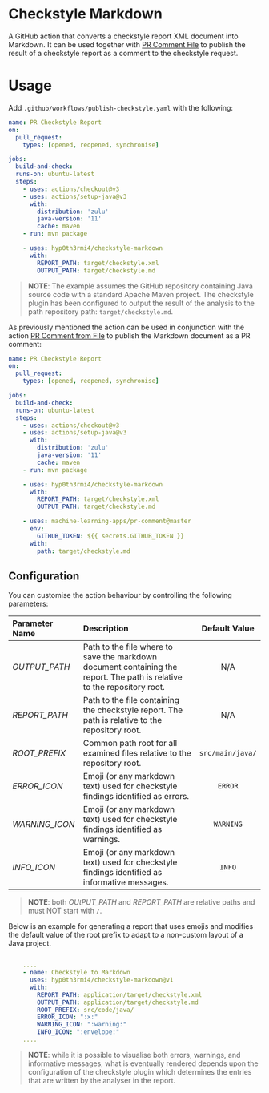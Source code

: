 # Checkstyle Markdown

A GitHub action that converts a checkstyle report XML document into Markdown. It can be used together with [PR Comment File](https://github.com/marketplace/actions/pr-comment-from-file) to publish the result of a checkstyle report as a comment to the checkstyle request.

# Usage

Add `.github/workflows/publish-checkstyle.yaml` with the following:

```yaml
name: PR Checkstyle Report
on:
  pull_request: 
    types: [opened, reopened, synchronise]

jobs:
  build-and-check:
  runs-on: ubuntu-latest 
  steps:
    - uses: actions/checkout@v3
    - uses: actions/setup-java@v3
      with:
        distribution: 'zulu' 
        java-version: '11'
        cache: maven
    - run: mvn package

    - uses: hyp0th3rmi4/checkstyle-markdown
      with: 
        REPORT_PATH: target/checkstyle.xml
        OUTPUT_PATH: target/checkstyle.md
```
> **NOTE**: The example assumes the GitHub repository containing Java source code with a standard Apache Maven project. The checkstyle plugin has been configured to output the result of the analysis to the path repository path: `target/checkstyle.md`.

As previously mentioned the action can be used in conjunction with the action [PR Comment from File](https://github.com/marketplace/actions/pr-comment-from-file) to publish the Markdown document as a PR comment:

```yaml
name: PR Checkstyle Report
on:
  pull_request: 
    types: [opened, reopened, synchronise]

jobs:
  build-and-check:
  runs-on: ubuntu-latest 
  steps:
    - uses: actions/checkout@v3
    - uses: actions/setup-java@v3
      with:
        distribution: 'zulu' 
        java-version: '11'
        cache: maven
    - run: mvn package

    - uses: hyp0th3rmi4/checkstyle-markdown
      with: 
        REPORT_PATH: target/checkstyle.xml
        OUTPUT_PATH: target/checkstyle.md

    - uses: machine-learning-apps/pr-comment@master
      env:
        GITHUB_TOKEN: ${{ secrets.GITHUB_TOKEN }}
      with:
        path: target/checkstyle.md
```

## Configuration

You can customise the action behaviour by controlling the following parameters:

| Parameter Name | Description | Default Value |
|:---------------|:------------|:-------------:|
| *OUTPUT_PATH*  | Path to the file where to save the markdown document containing the report. The path is relative to the repository root. | N/A |
| *REPORT_PATH*  | Path to the file containing the checkstyle report. The path is relative to the repository root. | N/A |
| *ROOT_PREFIX*  | Common path root for all examined files relative to the repository root. | `src/main/java/` |
| *ERROR_ICON*   | Emoji (or any markdown text) used for checkstyle findings identified as errors. | `ERROR` |
| *WARNING_ICON* | Emoji (or any markdown text) used for checkstyle findings identified as warnings. | `WARNING` |
| *INFO_ICON*    | Emoji (or any markdown text) used for checkstyle findings identified as informative messages. | `INFO` |

> **NOTE**: both *OUtPUT_PATH* and *REPORT_PATH* are relative paths and must NOT start with `/`.

Below is an example for generating a report that uses emojis and modifies the default value of the root prefix to adapt to a non-custom layout of a Java project.

```yaml

    ....
    - name: Checkstyle to Markdown
      uses: hyp0th3rmi4/checkstyle-markdown@v1
      with:
        REPORT_PATH: application/target/checkstyle.xml
        OUTPUT_PATH: application/target/checkstyle.md
        ROOT_PREFIX: src/code/java/
        ERROR_ICON: ":x:"
        WARNING_ICON: ":warning:"
        INFO_ICON: ":envelope:"
    ....
```

> **NOTE**: while it is possible to visualise both errors, warnings, and informative messages, what is eventually rendered depends upon the configuration of the checkstyle plugin which determines the entries that are written by the analyser in the report.

